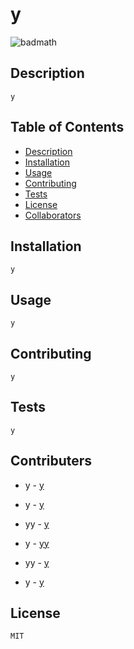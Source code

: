 
# y


![badmath](https://img.shields.io/badge/License-MIT-green)
    

## Description 

    y



## Table of Contents 

    
* [Description](#description)
* [Installation](#installation)
* [Usage](#usage)
* [Contributing](#contributing)
* [Tests](#tests)
* [License](#license)
* [Collaborators](#collaborators)
    
    

## Installation

    y
    

    
## Usage 

    y



## Contributing

    y
    

    

## Tests

    y

    
    

## Contributers

* y - [y](y)
    
* y - [y](y)
        
* yy - [y](y)
        
* y - [yy](yy)
        
* yy - [y](y)
        
* y - [y](y)
        
    

## License
    
    MIT
    

    

    